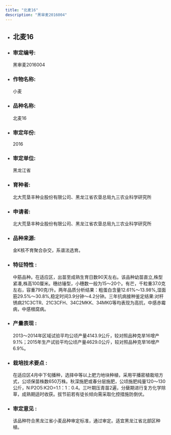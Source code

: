 ```yaml
---
title: "北麦16"
description: "黑审麦2016004"
---
```

* ## 北麦16
* ###  审定编号:  
   黑审麦2016004

*  ### 作物名称:  
   小麦

*   ###  品种名称: 
    北麦16

*   ### 审定年份: 
    2016

*   ### 审定单位:  
    黑龙江省

*   ### 育种者:  
    北大荒垦丰种业股份有限公司、黑龙江省农垦总局九三农业科学研究所

*   ### 申请者:  
    北大荒垦丰种业股份有限公司、黑龙江省农垦总局九三农业科学研究所

*   ### 品种来源:  
    金K核不育聚合杂交，系谱法选育。

*   ### 特征特性 : 
    中筋品种。在适应区，出苗至成熟生育日数90天左右。该品种幼苗直立,株型紧凑,株高100厘米。穗纺锤型，小穗数一般为15～20个。有芒，千粒重37.0克左右，容重790克/升。两年品质分析结果：粗蛋白含量12.61%～13.98%,湿面筋29.5%～30.8%,稳定时间3.9分钟～4.2分钟。三年抗病接种鉴定结果:对秆锈病21C3CTR、21C3CFH、34C2MKK、34MKG等均表现为高抗，中感赤霉病，中感根腐病。

*   ### 产量表现 : 
    2013～2014年区域试验平均公顷产量4143.9公斤，较对照品种克旱16增产9.1%；2015年生产试验平均公顷产量4629.0公斤，较对照品种克旱16增产6.9%。

*   ### 栽培技术要点 : 
    在适应区4月中下旬播种，选择中等以上肥力地块种植，采用平播密植栽培方式，公顷保苗株数650万株。秋深施肥或春分层施肥，公顷施肥纯量120～130公斤，N:P2O5:K2O=1.1：1：0.4。三叶期压青苗2遍，分蘖期进行复方化学除草，成熟期适时收获。拔节前若有徒长倾向需采取化控措施防倒伏。

*   ### 审定意见 : 
    该品种符合黑龙江省小麦品种审定标准，通过审定。适宜黑龙江省北部区种植。
